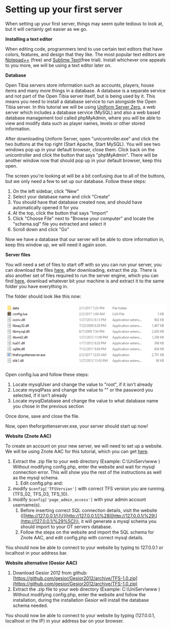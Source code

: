 # Setting up your first server

When setting up your first server, things may seem quite tedious to look at, but it will certainly get easier as we go.

**Installing a text editor**

When editing code, programmers tend to use certain text editors that have colors, features, and design that they like. The most popular text editors are [Notepad++](https://notepad-plus-plus.org/download) \(free\) and [Sublime Text](https://www.sublimetext.com/3)\(free trial\). Install whichever one appeals to you more, we will be using a text editor later on.

**Database**

Open Tibia servers store information such as accounts, players, house items and many more things in a database. A database is a separate service and not part of the Open Tibia server itself, but is being used by it. This means you need to install a database service to run alongside the Open Tibia server. In this tutorial we will be using [Uniform Server Zero](http://www.uniformserver.com/), a web server which includes a database service \(MySQL\) and also a web based database management tool called phpMyAdmin, where you will be able to view and modify data such as player names, levels or other stored information.

After downloading Uniform Server, open "unicontroller.exe" and click the two buttons at the top right \(Start Apache, Start MySQL\). You will see two windows pop up in your default browser, close them. Click back on the unicontroller and click the button that says "phpMyAdmin". There will be another window now that should pop up in your default browser, keep this open.

The screen you're looking at will be a bit confusing due to all of the buttons, but we only need a few to set up our database. Follow these steps:

1. On the left sidebar, click "New"
2. Select your database name and click "Create"
3. You should have that database created now, and should have automatically opened it for you
4. At the top, click the button that says "Import"
5. Click "Choose File" next to "Browse your computer" and locate the "schema.sql" file you extracted and select it
6. Scroll down and click "Go"

Now we have a database that our server will be able to store information in, keep this window up, we will need it again soon.

**Server files**

You will need a set of files to start off with so you can run your server, you can download the files [here](https://github.com/otland/forgottenserver/releases/tag/v1.2), after downloading, extract the zip. There is also another set of files required to run the server engine, which you can find [here](https://otland.net/threads/opentibia-dll-pack-v2-0.155310/), download whatever bit your machine is and extract it to the same folder you have everything in.

The folder should look like this now:

![](../.gitbook/assets/image.png)

Open config.lua and follow these steps:

1. Locate mysqlUser and change the value to "root", if it isn't already
2. Locate mysqlPass and change the value to "" or the password you selected, if it isn't already
3. Locate mysqlDatabase and change the value to what database name you chose in the previous section

Once done, save and close the file.

Now, open theforgottenserver.exe, your server should start up now!

**Website \(Znote AAC\)**

To create an account on your new server, we will need to set up a website. We will be using Znote AAC for this tutorial, which you can get [here](https://github.com/znote/znoteaac).

1. Extract the .zip file to your web directory \(Example: C:\UniServ\www \) Without modifying config.php, enter the website and wait for mysql connection error. This will show you the rest of the instructions as well as the mysql schema.
   1. Edit config.php and:
2. modify `$config['TFSVersion']` with correct TFS version you are running. \(TFS\_02, TFS\_03, TFS\_10\).
3. modify `$config['page_admin_access']` with your admin account username\(s\).
   1. Before inserting correct SQL connection details, visit the website \(\[[http://127.0.0.1/\]\(](http://127.0.0.1/]%28)[http://127.0.0.1/%29\](http://127.0.0.1/%29%5C)\), it will generate a mysql schema you should import to your OT servers database.
   2. Follow the steps on the website and import the SQL schema for Znote AAC, and edit config.php with correct mysql details.

You should now be able to connect to your website by typing to 127.0.0.1 or localhost in your address bar.

**Website alternative \(Gesior AAC\)**

1. Download Gesior 2012 from github: [https://github.com/gesior/Gesior2012/archive/TFS-1.0.zip](https://github.com/gesior/Gesior2012/archive/TFS-1.0.zip)
2. Extract the .zip file to your web directory \(Example: C:\UniServ\www \) Without modifying config.php, enter the website and follow the installation, during the installation Gesior will install the database schema needed.

You should now be able to connect to your website by typing \(127.0.0.1, localhost or the IP\) in your address bar on your browser.

